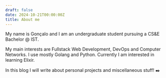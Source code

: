 ```yaml
---
draft: false 
date: 2024-10-21T00:00:00Z
title: About me
---
```


My name is Gonçalo and I am an undergraduate student pursuing a CS&E Bachelor @ IST.

My main interests are Fullstack Web Development, DevOps and Computer Networks. I use mostly Golang and Python. Currently I am interested in learning Elixir.

In this blog I will write about personal projects and miscellaneous stuff! ✒️
